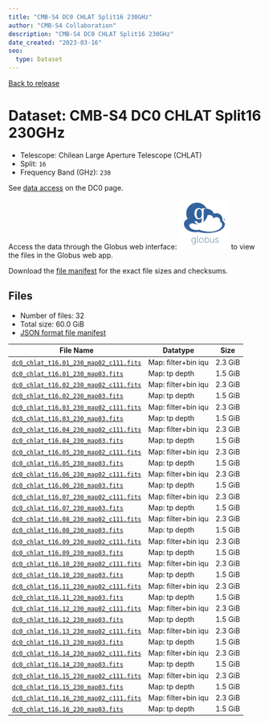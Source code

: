 ```yaml
---
title: "CMB-S4 DC0 CHLAT Split16 230GHz"
author: "CMB-S4 Collaboration"
description: "CMB-S4 DC0 CHLAT Split16 230GHz"
date_created: "2023-03-16"
seo:
  type: Dataset
---
```


[Back to release](./dc0.html#datasets)

# Dataset: CMB-S4 DC0 CHLAT Split16 230GHz

- Telescope: Chilean Large Aperture Telescope (CHLAT) 
- Split: `16`
- Frequency Band (GHz): `230`

See [data access](./dc0.html#data-access) on the DC0 page.

Access the data through the Globus web interface: [![Download via Globus](images/globus-logo.png)](https://app.globus.org/file-manager?origin_id=38f01147-f09e-483d-a552-3866669a846d&origin_path=%2Fdatareleases%2Fdc0%2Fmission%2Fchlat%2Fsplit16%2F230%2F) to view the files in the Globus web app.

Download the [file manifest](https://g-456d30.0ed28.75bc.data.globus.org/datareleases/dc0/mission/chlat/split16/230/manifest.json) for the exact file sizes and checksums.

## Files

- Number of files: 32
- Total size: 60.0 GiB
- [JSON format file manifest](https://g-456d30.0ed28.75bc.data.globus.org/datareleases/dc0/mission/chlat/split16/230/manifest.json)

|                                                                               File Name                                                                               |      Datatype       |  Size   |
| --------------------------------------------------------------------------------------------------------------------------------------------------------------------- | ------------------- | ------- |
| [`dc0_chlat_t16.01_230_map02_c111.fits`](https://g-456d30.0ed28.75bc.data.globus.org/datareleases/dc0/mission/chlat/split16/230/dc0_chlat_t16.01_230_map02_c111.fits) | Map: filter+bin iqu | 2.3 GiB |
| [`dc0_chlat_t16.01_230_map03.fits`](https://g-456d30.0ed28.75bc.data.globus.org/datareleases/dc0/mission/chlat/split16/230/dc0_chlat_t16.01_230_map03.fits)           | Map: tp depth       | 1.5 GiB |
| [`dc0_chlat_t16.02_230_map02_c111.fits`](https://g-456d30.0ed28.75bc.data.globus.org/datareleases/dc0/mission/chlat/split16/230/dc0_chlat_t16.02_230_map02_c111.fits) | Map: filter+bin iqu | 2.3 GiB |
| [`dc0_chlat_t16.02_230_map03.fits`](https://g-456d30.0ed28.75bc.data.globus.org/datareleases/dc0/mission/chlat/split16/230/dc0_chlat_t16.02_230_map03.fits)           | Map: tp depth       | 1.5 GiB |
| [`dc0_chlat_t16.03_230_map02_c111.fits`](https://g-456d30.0ed28.75bc.data.globus.org/datareleases/dc0/mission/chlat/split16/230/dc0_chlat_t16.03_230_map02_c111.fits) | Map: filter+bin iqu | 2.3 GiB |
| [`dc0_chlat_t16.03_230_map03.fits`](https://g-456d30.0ed28.75bc.data.globus.org/datareleases/dc0/mission/chlat/split16/230/dc0_chlat_t16.03_230_map03.fits)           | Map: tp depth       | 1.5 GiB |
| [`dc0_chlat_t16.04_230_map02_c111.fits`](https://g-456d30.0ed28.75bc.data.globus.org/datareleases/dc0/mission/chlat/split16/230/dc0_chlat_t16.04_230_map02_c111.fits) | Map: filter+bin iqu | 2.3 GiB |
| [`dc0_chlat_t16.04_230_map03.fits`](https://g-456d30.0ed28.75bc.data.globus.org/datareleases/dc0/mission/chlat/split16/230/dc0_chlat_t16.04_230_map03.fits)           | Map: tp depth       | 1.5 GiB |
| [`dc0_chlat_t16.05_230_map02_c111.fits`](https://g-456d30.0ed28.75bc.data.globus.org/datareleases/dc0/mission/chlat/split16/230/dc0_chlat_t16.05_230_map02_c111.fits) | Map: filter+bin iqu | 2.3 GiB |
| [`dc0_chlat_t16.05_230_map03.fits`](https://g-456d30.0ed28.75bc.data.globus.org/datareleases/dc0/mission/chlat/split16/230/dc0_chlat_t16.05_230_map03.fits)           | Map: tp depth       | 1.5 GiB |
| [`dc0_chlat_t16.06_230_map02_c111.fits`](https://g-456d30.0ed28.75bc.data.globus.org/datareleases/dc0/mission/chlat/split16/230/dc0_chlat_t16.06_230_map02_c111.fits) | Map: filter+bin iqu | 2.3 GiB |
| [`dc0_chlat_t16.06_230_map03.fits`](https://g-456d30.0ed28.75bc.data.globus.org/datareleases/dc0/mission/chlat/split16/230/dc0_chlat_t16.06_230_map03.fits)           | Map: tp depth       | 1.5 GiB |
| [`dc0_chlat_t16.07_230_map02_c111.fits`](https://g-456d30.0ed28.75bc.data.globus.org/datareleases/dc0/mission/chlat/split16/230/dc0_chlat_t16.07_230_map02_c111.fits) | Map: filter+bin iqu | 2.3 GiB |
| [`dc0_chlat_t16.07_230_map03.fits`](https://g-456d30.0ed28.75bc.data.globus.org/datareleases/dc0/mission/chlat/split16/230/dc0_chlat_t16.07_230_map03.fits)           | Map: tp depth       | 1.5 GiB |
| [`dc0_chlat_t16.08_230_map02_c111.fits`](https://g-456d30.0ed28.75bc.data.globus.org/datareleases/dc0/mission/chlat/split16/230/dc0_chlat_t16.08_230_map02_c111.fits) | Map: filter+bin iqu | 2.3 GiB |
| [`dc0_chlat_t16.08_230_map03.fits`](https://g-456d30.0ed28.75bc.data.globus.org/datareleases/dc0/mission/chlat/split16/230/dc0_chlat_t16.08_230_map03.fits)           | Map: tp depth       | 1.5 GiB |
| [`dc0_chlat_t16.09_230_map02_c111.fits`](https://g-456d30.0ed28.75bc.data.globus.org/datareleases/dc0/mission/chlat/split16/230/dc0_chlat_t16.09_230_map02_c111.fits) | Map: filter+bin iqu | 2.3 GiB |
| [`dc0_chlat_t16.09_230_map03.fits`](https://g-456d30.0ed28.75bc.data.globus.org/datareleases/dc0/mission/chlat/split16/230/dc0_chlat_t16.09_230_map03.fits)           | Map: tp depth       | 1.5 GiB |
| [`dc0_chlat_t16.10_230_map02_c111.fits`](https://g-456d30.0ed28.75bc.data.globus.org/datareleases/dc0/mission/chlat/split16/230/dc0_chlat_t16.10_230_map02_c111.fits) | Map: filter+bin iqu | 2.3 GiB |
| [`dc0_chlat_t16.10_230_map03.fits`](https://g-456d30.0ed28.75bc.data.globus.org/datareleases/dc0/mission/chlat/split16/230/dc0_chlat_t16.10_230_map03.fits)           | Map: tp depth       | 1.5 GiB |
| [`dc0_chlat_t16.11_230_map02_c111.fits`](https://g-456d30.0ed28.75bc.data.globus.org/datareleases/dc0/mission/chlat/split16/230/dc0_chlat_t16.11_230_map02_c111.fits) | Map: filter+bin iqu | 2.3 GiB |
| [`dc0_chlat_t16.11_230_map03.fits`](https://g-456d30.0ed28.75bc.data.globus.org/datareleases/dc0/mission/chlat/split16/230/dc0_chlat_t16.11_230_map03.fits)           | Map: tp depth       | 1.5 GiB |
| [`dc0_chlat_t16.12_230_map02_c111.fits`](https://g-456d30.0ed28.75bc.data.globus.org/datareleases/dc0/mission/chlat/split16/230/dc0_chlat_t16.12_230_map02_c111.fits) | Map: filter+bin iqu | 2.3 GiB |
| [`dc0_chlat_t16.12_230_map03.fits`](https://g-456d30.0ed28.75bc.data.globus.org/datareleases/dc0/mission/chlat/split16/230/dc0_chlat_t16.12_230_map03.fits)           | Map: tp depth       | 1.5 GiB |
| [`dc0_chlat_t16.13_230_map02_c111.fits`](https://g-456d30.0ed28.75bc.data.globus.org/datareleases/dc0/mission/chlat/split16/230/dc0_chlat_t16.13_230_map02_c111.fits) | Map: filter+bin iqu | 2.3 GiB |
| [`dc0_chlat_t16.13_230_map03.fits`](https://g-456d30.0ed28.75bc.data.globus.org/datareleases/dc0/mission/chlat/split16/230/dc0_chlat_t16.13_230_map03.fits)           | Map: tp depth       | 1.5 GiB |
| [`dc0_chlat_t16.14_230_map02_c111.fits`](https://g-456d30.0ed28.75bc.data.globus.org/datareleases/dc0/mission/chlat/split16/230/dc0_chlat_t16.14_230_map02_c111.fits) | Map: filter+bin iqu | 2.3 GiB |
| [`dc0_chlat_t16.14_230_map03.fits`](https://g-456d30.0ed28.75bc.data.globus.org/datareleases/dc0/mission/chlat/split16/230/dc0_chlat_t16.14_230_map03.fits)           | Map: tp depth       | 1.5 GiB |
| [`dc0_chlat_t16.15_230_map02_c111.fits`](https://g-456d30.0ed28.75bc.data.globus.org/datareleases/dc0/mission/chlat/split16/230/dc0_chlat_t16.15_230_map02_c111.fits) | Map: filter+bin iqu | 2.3 GiB |
| [`dc0_chlat_t16.15_230_map03.fits`](https://g-456d30.0ed28.75bc.data.globus.org/datareleases/dc0/mission/chlat/split16/230/dc0_chlat_t16.15_230_map03.fits)           | Map: tp depth       | 1.5 GiB |
| [`dc0_chlat_t16.16_230_map02_c111.fits`](https://g-456d30.0ed28.75bc.data.globus.org/datareleases/dc0/mission/chlat/split16/230/dc0_chlat_t16.16_230_map02_c111.fits) | Map: filter+bin iqu | 2.3 GiB |
| [`dc0_chlat_t16.16_230_map03.fits`](https://g-456d30.0ed28.75bc.data.globus.org/datareleases/dc0/mission/chlat/split16/230/dc0_chlat_t16.16_230_map03.fits)           | Map: tp depth       | 1.5 GiB |
